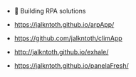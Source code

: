 -  🦾 Building RPA solutions 

- https://jalkntoth.github.io/arpApp/
- https://github.com/jalkntoth/climApp
- http://jalkntoth.github.io/exhale/
- https://jalkntoth.github.io/panelaFresh/



